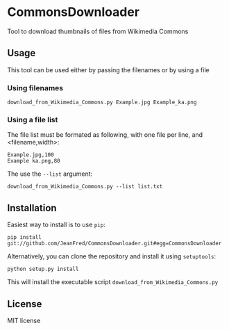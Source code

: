 CommonsDownloader
=================

Tool to download thumbnails of files from Wikimedia Commons 


Usage
-----

This tool can be used either by passing the filenames or by using a file

### Using filenames ###

    download_from_Wikimedia_Commons.py Example.jpg Example_ka.png


### Using a file list ###

The file list must be formated as following, with one file per line, and <filename,width>:

    Example.jpg,100
    Example ka.png,80

The use the `--list` argument:

    download_from_Wikimedia_Commons.py --list list.txt


Installation
------------

Easiest way to install is to use `pip`:

    pip install git://github.com/JeanFred/CommonsDownloader.git#egg=CommonsDownloader

Alternatively, you can clone the repository and install it using `setuptools`:

    python setup.py install

This will install the executable script `download_from_Wikimedia_Commons.py`


License
-------
MIT license
